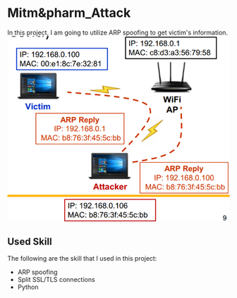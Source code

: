 # Mitm&pharm_Attack
In this project, I am going to utilize ARP spoofing to get victim's information. 
![alt text](image.png)
## Used Skill
The following are the skill that I used in this project:
* ARP spoofing
* Split SSL/TLS connections
* Python